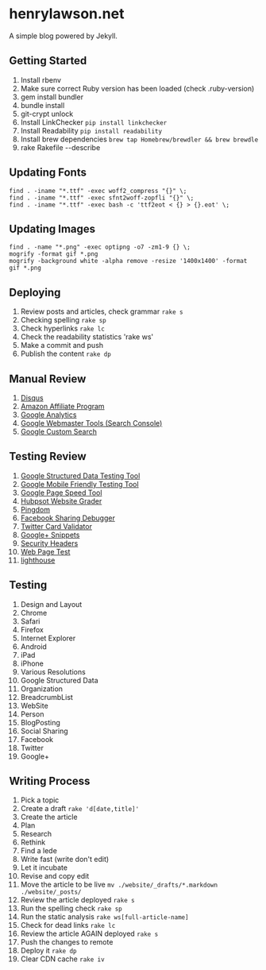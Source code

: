 henrylawson.net
===============
A simple blog powered by Jekyll.

Getting Started
---------------
1. Install rbenv
1. Make sure correct Ruby version has been loaded (check .ruby-version)
1. gem install bundler
1. bundle install
1. git-crypt unlock
1. Install LinkChecker `pip install linkchecker`
1. Install Readability `pip install readability`
1. Install brew dependencies `brew tap Homebrew/brewdler && brew brewdle`
1. rake Rakefile --describe

Updating Fonts
--------------
```
find . -iname "*.ttf" -exec woff2_compress "{}" \;
find . -iname "*.ttf" -exec sfnt2woff-zopfli "{}" \;
find . -iname "*.ttf" -exec bash -c 'ttf2eot < {} > {}.eot' \;
```

Updating Images
---------------
```
find . -name "*.png" -exec optipng -o7 -zm1-9 {} \;
mogrify -format gif *.png
mogrify -background white -alpha remove -resize '1400x1400' -format gif *.png
```

Deploying
---------
1. Review posts and articles, check grammar `rake s`
1. Checking spelling `rake sp`
1. Check hyperlinks `rake lc`
1. Check the readability statistics 'rake ws'
1. Make a commit and push
1. Publish the content `rake dp`

Manual Review
-------------
1. [Disqus](https://disqus.com/admin)
1. [Amazon Affiliate Program](https://affiliate-program.amazon.com/)
1. [Google Analytics](https://www.google.com/analytics/)
1. [Google Webmaster Tools (Search Console)](https://www.google.com/webmasters/tools/home)
1. [Google Custom Search](https://cse.google.com/)

Testing Review
--------------
1. [Google Structured Data Testing Tool](https://search.google.com/structured-data/testing-tool)
1. [Google Mobile Friendly Testing Tool](https://search.google.com/search-console/mobile-friendly)
1. [Google Page Speed Tool](https://developers.google.com/speed/pagespeed/insights/)
1. [Hubpsot Website Grader](https://website.grader.com/results/henrylawson.net)
1. [Pingdom](https://tools.pingdom.com)
1. [Facebook Sharing Debugger](https://developers.facebook.com/tools/debug/sharing/)
1. [Twitter Card Validator](https://cards-dev.twitter.com/validator)
1. [Google+ Snippets](https://developers.google.com/+/web/snippet/)
1. [Security Headers](https://securityheaders.io/)
1. [Web Page Test](http://www.webpagetest.org/)
1. [lighthouse](https://github.com/GoogleChrome/lighthouse)

Testing
-------
1. Design and Layout
  1. Chrome
  1. Safari
  1. Firefox
  1. Internet Explorer
  1. Android
  1. iPad
  1. iPhone
  1. Various Resolutions
1. Google Structured Data
  1. Organization
  1. BreadcrumbList
  1. WebSite
  1. Person
  1. BlogPosting
1. Social Sharing
  1. Facebook
  1. Twitter
  1. Google+

Writing Process
---------------
1. Pick a topic
1. Create a draft `rake 'd[date,title]'`
1. Create the article
  1. Plan
  1. Research
  1. Rethink
  1. Find a lede
  1. Write fast (write don't edit)
  1. Let it incubate
  1. Revise and copy edit
1. Move the article to be live `mv ./website/_drafts/*.markdown ./website/_posts/`
1. Review the article deployed `rake s`
1. Run the spelling check `rake sp`
1. Run the static analysis `rake ws[full-article-name]`
1. Check for dead links `rake lc`
1. Review the article AGAIN deployed `rake s`
1. Push the changes to remote
1. Deploy it `rake dp`
1. Clear CDN cache `rake iv`
